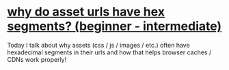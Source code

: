 # [why do asset urls have hex segments? (beginner - intermediate)](https://youtu.be/h345YuE3lZ8)

Today I talk about why assets (css / js / images / etc.) often have hexadecimal segments in their urls and how that helps browser caches / CDNs work properly!
